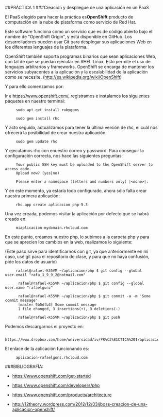 ##PRÁCTICA 1
###Creación y despliegue de una aplicación en un PaaS


El PaaS elegido para hacer la práctica es**OpenShift** producto de computación en la nube de plataforma como servicio de Red Hat.

Este software funciona como un servicio que es de código abierto bajo el nombre de "OpenShift Origin", y está disponible en GitHub.
Los desarrolladores pueden usar Git para desplegar sus aplicaciones Web en los diferentes lenguajes de la plataforma.

OpenShift también soporta programas binarios que sean aplicaciones Web, con tal de que se puedan ejecutar en RHEL Linux. Esto permite el uso de lenguajes arbitrarios y frameworks.
OpenShift se encarga de mantener los servicios subyacentes a la aplicación y la escalabilidad de la aplicación como se necesite.
(http://es.wikipedia.org/wiki/OpenShift)



Y para ello comenzamos por:

Ir a https://www.openshift.com/, registramos e instalamos los siguientes paquetes en nuestro terminal:

         sudo apt-get install rubygems 

         sudo gem install rhc


Y acto seguido, actualizamos para tener la última versión de rhc, el cuál nos ofrecerá la posibilidad de crear nuestra aplicación:

         sudo gem update rhc

Y ejecutamos  rhc con enuestro correo y password. Para conseguir la configuración correcta, nos hace las siguientes preguntas:


         Your public SSH key must be uploaded to the OpenShift server to access code. 
         Upload now? (yes|no) 

         Please enter a namespace (letters and numbers only) |<none>|: 



Y en este momento, ya estaría todo configurado, ahora sólo falta crear nuestra primera aplicación:

         rhc app create aplicacion php-5.3

Una vez creada, podemos visitar la aplicación por defecto que se habrá creado en:

         miaplicacion-mydomain.rhcloud.com



En este punto, creamos nuestro php, lo subimos a la carpeta php y para que se aprecien los cambios en la web, realizamos lo siguiente:


(Este paso sirve para identificarnos con git, ya que anteriormente en mi caso, usé git para el repositorio de clase, y para que no haya confusión, pide los datos de usuario)


         rafael@rafael-K55VM ~/aplicacion/php $ git config --global user.email "rafa_1_9_9_2@hotmail.com"

          rafael@rafael-K55VM ~/aplicacion/php $ git config --global user.name "rafaelgonz"

          rafael@rafael-K55VM ~/aplicacion/php $ git commit -a -m 'Some commit message' 
          [master 9b5dfb3] Some commit message 
          1 file changed, 3 insertions(+), 3 deletions(-) 

          rafael@rafael-K55VM ~/aplicacion/php $ git push



Podemos descargarnos el proyecto en: 

         https://www.dropbox.com/home/universidad/iv/PR%C3%81CTICA%201/aplicacion


El enlace de la aplicación funcionando es:

         aplicacion-rafaelgonz.rhcloud.com


###BIBLIOGRAFÍA:

 * https://www.openshift.com/get-started

 * https://www.openshift.com/developers/php

 * https://www.openshift.com/products/architecture

 * http://12theory.wordpress.com/2012/12/03/jboss-creacion-de-una-aplicacion-openshift/


